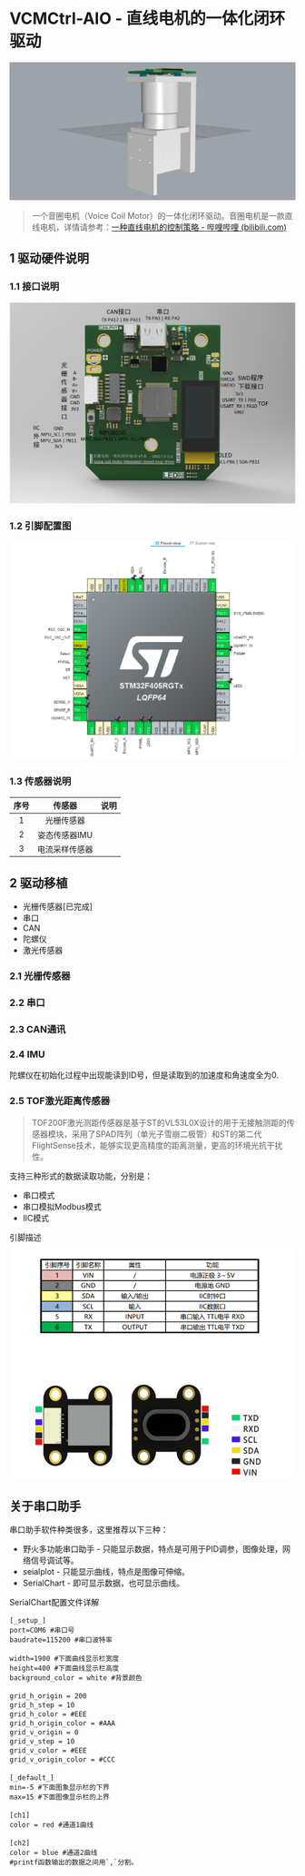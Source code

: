# VCMCtrl-AIO - 直线电机的一体化闭环驱动
![image-20220904195708891](5.Images/VCM.png)

> 一个音圈电机（Voice Coil Motor）的一体化闭环驱动。音圈电机是一款直线电机，详情请参考：[一种直线电机的控制策略 - 哔哩哔哩 (bilibili.com)](https://www.bilibili.com/read/cv18644672?spm_id_from=333.999.list.card_article.click)

## 1  驱动硬件说明

### 1.1  接口说明 

![HardwareInterface](5.Images/HardwareInterface.png)

### 1.2  引脚配置图

![Pinpoint](5.Images/Pinpoint.png)

### 1.3  传感器说明

| 序号 |     传感器     | 说明 |
| :--: | :------------: | :--: |
|  1   |   光栅传感器   |      |
|  2   | 姿态传感器IMU  |      |
|  3   | 电流采样传感器 |      |



## 2  驱动移植

- 光栅传感器[已完成]
- 串口
- CAN
- 陀螺仪
- 激光传感器

### 2.1  光栅传感器





### 2.2  串口





### 2.3  CAN通讯





### 2.4  IMU

​	陀螺仪在初始化过程中出现能读到ID号，但是读取到的加速度和角速度全为0.



### 2.5  TOF激光距离传感器

> TOF200F激光测距传感器是基于ST的VL53L0X设计的用于无接触测距的传感器模块，采用了SPAD阵列（单光子雪崩二极管）和ST的第二代FlightSense技术，能够实现更高精度的距离测量，更高的环境光抗干扰性。

支持三种形式的数据读取功能，分别是：

- 串口模式
- 串口模拟Modbus模式
- IIC模式

引脚描述

![TOF200F](5.Images/TOF200F.png)







## 关于串口助手

串口助手软件种类很多，这里推荐以下三种：

- 野火多功能串口助手 - 只能显示数据，特点是可用于PID调参，图像处理，网络信号调试等。
- seialplot - 只能显示曲线，特点是图像可伸缩。
- SerialChart - 即可显示数据，也可显示曲线。

SerialChart配置文件详解

```shell
[_setup_]
port=COM6 #串口号
baudrate=115200 #串口波特率

width=1900 #下面曲线显示栏宽度
height=400 #下面曲线显示栏高度
background_color = white #背景颜色

grid_h_origin = 200
grid_h_step = 10
grid_h_color = #EEE
grid_h_origin_color = #AAA
grid_v_origin = 0
grid_v_step = 10
grid_v_color = #EEE
grid_v_origin_color = #CCC 

[_default_]
min=-5 #下面图象显示栏的下界
max=15 #下面图像显示栏的上界

[ch1]
color = red #通道1曲线

[ch2]
color = blue #通道2曲线
#printf函数输出的数据之间用`,`分割。
```




















